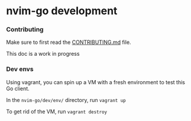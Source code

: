 # nvim-go development

### Contributing

Make sure to first read the [CONTRIBUTING.md](../CONTRIBUTING.md) file.

This doc is a work in progress

### Dev envs

Using vagrant, you can spin up a VM with a fresh environment to test this Go client.

In the `nvim-go/dev/env/` directory, run `vagrant up`

To get rid of the VM, run `vagrant destroy`
